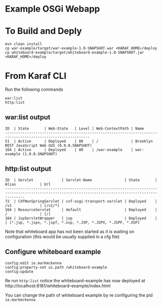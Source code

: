# Example OSGi Webapp

# To Build and Deply
```
mvn clean install
cp war-example/target/war-example-1.0-SNAPSHOT.war <KARAF_HOME>/deploy
cp whiteboard-example/target/whiteboard-example-1.0-SNAPSHOT.jar <KARAF_HOME>/deploy
```

# From Karaf CLI

Run the following commands

```
war:list
http:list
```

## war:list output

```
ID  | State       | Web-State   | Level | Web-ContextPath | Name
-------------------------------------------------------------------------------------------------------------
51  | Active      | Deployed    | 80    | /               | Brooklyn REST JavaScript Web GUI (0.9.0.SNAPSHOT)
164 | Active      | Deployed    | 80    | /war-example    | war-example (1.0.0.SNAPSHOT)
```

## http:list output
```
ID  | Servlet             | Servlet-Name               | State       | Alias           | Url
-----------------------------------------------------------------------------------------------------------------------------------------------------
72  | CXFNonSpringServlet | cxf-osgi-transport-servlet | Deployed    | /v1             | [/v1/*]
164 | ResourceServlet     | default                    | Deployed    | /               | [/]
164 | JspServletWrapper   | jsp                        | Deployed    |                 | [*.jsp, *.jspx, *.jspf, *.xsp, *.JSP, *.JSPX, *.JSPF, *.XSP]
```

Note that whiteboard app has not been started as it is waiting on configuration (this would be usually supplied in a cfg file)

## Configure whiteboard example
```
config:edit ie.markmckenna
config:property-set ui.path /whiteboard-example
config:update
```

Re run `http:list` notice the whiteboard-example has now deployed at http://localhost:8181/whiteboard-example/index.html


You can change the path of whiteboard example by re configuring the pid `ie.markmckenna`